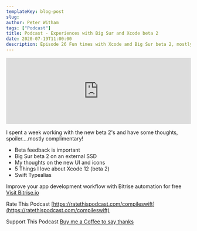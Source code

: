 ```yaml
---
templateKey: blog-post
slug:
author: Peter Witham
tags: ["Podcast"]
title: Podcast - Experiences with Big Sur and Xcode beta 2
date: 2020-07-19T11:00:00
description: Episode 26 Fun times with Xcode and Big Sur beta 2, mostly good. Listen on.
---
```


<iframe width="100%" height="180" frameborder="no" scrolling="no" seamless src="https://share.transistor.fm/e/a3444fcf/dark"></iframe>

I spent a week working with the new beta 2's and have some thoughts, spoiler....mostly complimentary!

- Beta feedback is important
- Big Sur beta 2 on an external SSD
- My thoughts on the new UI and icons
- 5 Things I love about Xcode 12 (beta 2)
- Swift Typealias

Improve your app development workflow with Bitrise automation for free
[Visit Bitrise.io](https://pw.d.pr/yxRE7M)

Rate This Podcast
[https://ratethispodcast.com/compileswift](https://ratethispodcast.com/compileswift)

Support This Podcast
[Buy me a Coffee to say thanks](https://www.buymeacoffee.com/pwcom)
